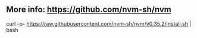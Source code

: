 ## More info: https://github.com/nvm-sh/nvm
curl -o- https://raw.githubusercontent.com/nvm-sh/nvm/v0.35.2/install.sh | bash
